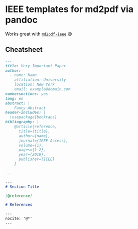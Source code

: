 # IEEE templates for md2pdf via pandoc

Works great with [`md2pdf-ieee`] :smile:

[`md2pdf-ieee`]: https://github.com/miki725/.dotfiles/blob/master/.config/fish/functions/md2pdf-ieee.fish

## Cheatsheet

```markdown
---
title: Very Important Paper
author:
  - name: Name
    affiliation: University
    location: New York
    email: example@domain.com
numbersections: yes
lang: en
abstract: |
    Fancy Abstract
header-includes: |
  \usepackage{booktabs}
bibliography: |
    @article{reference,
      title={title},
      author={name},
      journal={IEEE Access},
      volume={1},
      pages={1-2},
      year={2019},
      publisher={IEEE}
    }

...

---
# Section Title

[@reference]

# References

---
nocite: '@*'
---
```
